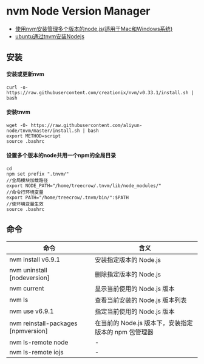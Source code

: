 # nvm Node Version Manager
- [使用nvm安装管理多个版本的node.js(适用于Mac和Windows系统)](https://zhuanlan.zhihu.com/p/24698499)
- [ubuntu通过tnvm安装Nodejs](http://www.cnblogs.com/ystrdy/p/6025058.html)

## 安装

#### 安装或更新nvm
```
curl -o- https://raw.githubusercontent.com/creationix/nvm/v0.33.1/install.sh | bash
```
#### 安装tnvm
```
wget -O- https://raw.githubusercontent.com/aliyun-node/tnvm/master/install.sh | bash
export METHOD=script
source .bashrc
```
#### 设置多个版本的node共用一个npm的全局目录
```
cd
npm set prefix ".tnvm/"
//全局模块加载路径
export NODE_PATH="/home/treecrow/.tnvm/lib/node_modules/"
//命令行环境变量
export PATH="/home/treecrow/.tnvm/bin/":$PATH
//使环境变量生效
source .bashrc
```

## 命令
命令 | 含义 
----|------
nvm install v6.9.1|安装指定版本的 Node.js
nvm uninstall [nodeversion]|删除指定版本的 Node.js
nvm current|显示当前使用的 Node.js 版本
nvm ls|查看当前安装的 Node.js 版本列表
nvm use v6.9.1|指定当前使用的 Node.js 版本
nvm reinstall-packages [npmversion]|在当前的 Node.js 版本下，安装指定版本的 npm 包管理器
nvm ls-remote node|-
nvm ls-remote iojs|-
